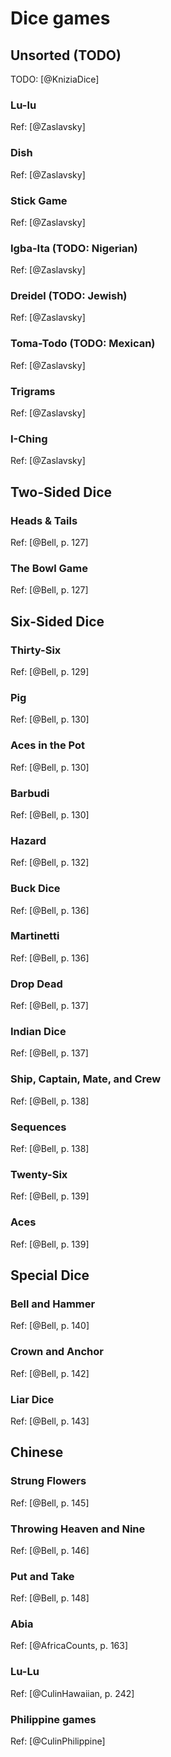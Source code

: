 # Dice games

## Unsorted (TODO)

TODO: [@KniziaDice]

### Lu-lu

Ref: [@Zaslavsky]

### Dish

Ref: [@Zaslavsky]

### Stick Game

Ref: [@Zaslavsky]

### Igba-Ita (TODO: Nigerian)

Ref: [@Zaslavsky]

### Dreidel (TODO: Jewish)

Ref: [@Zaslavsky]

### Toma-Todo (TODO: Mexican)

Ref: [@Zaslavsky]

### Trigrams

Ref: [@Zaslavsky]

### I-Ching

Ref: [@Zaslavsky]

## Two-Sided Dice

### Heads & Tails

Ref: [@Bell, p. 127]

### The Bowl Game

Ref: [@Bell, p. 127]

## Six-Sided Dice

### Thirty-Six

Ref: [@Bell, p. 129]

### Pig

Ref: [@Bell, p. 130]

### Aces in the Pot

Ref: [@Bell, p. 130]

### Barbudi

Ref: [@Bell, p. 130]

### Hazard

Ref: [@Bell, p. 132]

### Buck Dice

Ref: [@Bell, p. 136]

### Martinetti

Ref: [@Bell, p. 136]

### Drop Dead

Ref: [@Bell, p. 137]

### Indian Dice

Ref: [@Bell, p. 137]

### Ship, Captain, Mate, and Crew

Ref: [@Bell, p. 138]

### Sequences

Ref: [@Bell, p. 138]

### Twenty-Six

Ref: [@Bell, p. 139]

### Aces

Ref: [@Bell, p. 139]

## Special Dice

### Bell and Hammer

Ref: [@Bell, p. 140]

### Crown and Anchor

Ref: [@Bell, p. 142]

### Liar Dice

Ref: [@Bell, p. 143]


## Chinese

### Strung Flowers

Ref: [@Bell, p. 145]

### Throwing Heaven and Nine

Ref: [@Bell, p. 146]

### Put and Take

Ref: [@Bell, p. 148]

### Abia

Ref: [@AfricaCounts, p. 163]

### Lu-Lu

Ref: [@CulinHawaiian, p. 242]

### Philippine games

Ref: [@CulinPhilippine]
